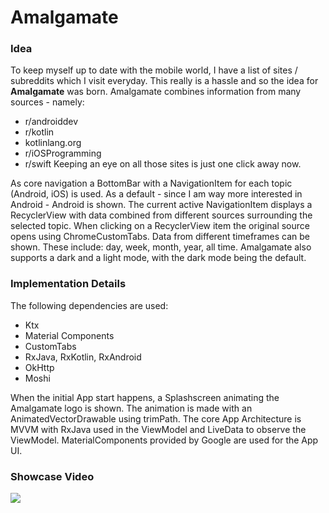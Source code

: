# Amalgamate
### Idea
To keep myself up to date with the mobile world, I have a list of sites / subreddits which I visit everyday. This really is a hassle and so the idea for **Amalgamate** was born. Amalgamate combines information from many sources - namely:
- r/androiddev
- r/kotlin
- kotlinlang.org
- r/iOSProgramming
- r/swift
Keeping an eye on all those sites is just one click away now. 

As core navigation a BottomBar with a NavigationItem for each topic (Android, iOS) is used. As a default - since I am way more interested in Android - Android is shown. The current active NavigationItem displays a RecyclerView with data combined from different sources surrounding the selected topic. When clicking on a RecyclerView item the original source opens using ChromeCustomTabs. Data from different timeframes can be shown. These include: day, week, month, year, all time. Amalgamate also supports a dark and a light mode, with the dark mode being the default.

### Implementation Details
The following dependencies are used:
- Ktx
- Material Components
- CustomTabs
- RxJava, RxKotlin, RxAndroid
- OkHttp
- Moshi

When the initial App start happens, a Splashscreen animating the Amalgamate logo is shown. The animation is made with an AnimatedVectorDrawable using trimPath. The core App Architecture is MVVM with RxJava used in the ViewModel and LiveData to observe the ViewModel. MaterialComponents provided by Google are used for the App UI.

### Showcase Video
![](https://imgur.com/hwcxQ2P.gif)

